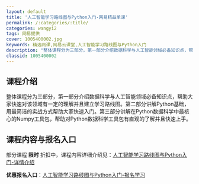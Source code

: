 ```yaml
---
layout: default
title: '人工智能学习路线图与Python入门-网易精品单课'
permalink: /:categories/:title/
categories: wangyi2
tags: 网易提供
cover: 1005400002.jpg
keywords: 精选网课,网易云课堂,人工智能学习路线图与Python入门
description: "整体课程分为三部分，第一部分介绍数据科学与人工智能领域必备知识点，帮助大家快速对该领域有一定的理解并且建立学习路线图。第二部分讲解Python基础，用最简洁的实战方式帮助大家快速入门。第三部"
classid: 1005400002
---
```


## 课程介绍

整体课程分为三部分，第一部分介绍数据科学与人工智能领域必备知识点，帮助大家快速对该领域有一定的理解并且建立学习路线图。第二部分讲解Python基础，用最简洁的实战方式帮助大家快速入门。第三部分讲解在Python数据科学中最核心的Numpy工具包，帮助对Python数据科学工具包有直观的了解并且快速上手。

## 课程内容与报名入口

部分课程 **限时** 折扣中，课程内容详细介绍见：[人工智能学习路线图与Python入门-详情介绍](https://study.163.com/course/introduction/1005400002.htm?share=1&shareId=1025206652&utm_campaign=share&utm_medium=iphoneShare&utm_source=&utm_u=1025206652)

**优惠报名入口**：[人工智能学习路线图与Python入门-报名学习](https://study.163.com/course/introduction/1005400002.htm?share=1&shareId=1025206652&utm_campaign=share&utm_medium=iphoneShare&utm_source=&utm_u=1025206652)

